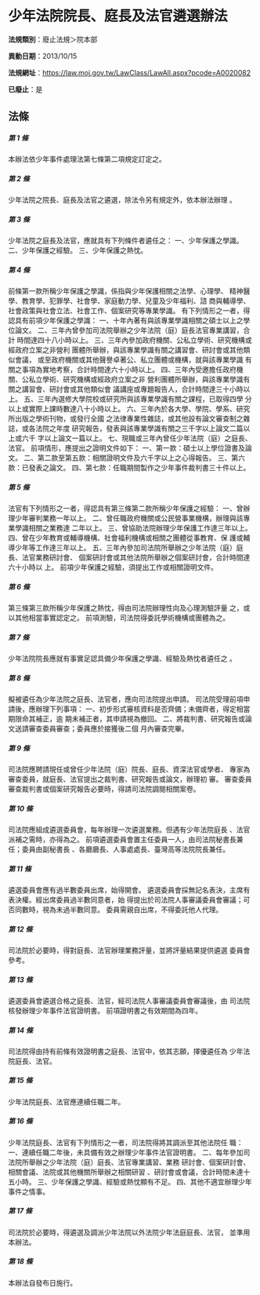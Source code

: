 # 少年法院院長、庭長及法官遴選辦法

**法規類別**：廢止法規＞院本部

**異動日期**：2013/10/15  

**法規網址**：https://law.moj.gov.tw/LawClass/LawAll.aspx?pcode=A0020082

**已廢止**：是



## 法條
##### 第 1 條
本辦法依少年事件處理法第七條第二項規定訂定之。

##### 第 2 條
少年法院之院長、庭長及法官之遴選，除法令另有規定外，依本辦法辦理
。

##### 第 3 條
少年法院之庭長及法官，應就具有下列條件者遴任之：
一、少年保護之學識。
二、少年保護之經驗。
三、少年保護之熱忱。

##### 第 4 條
前條第一款所稱少年保護之學識，係指與少年保護相關之法學、心理學、
精神醫學、教育學、犯罪學、社會學、家庭動力學、兒童及少年福利、諮
商與輔導學、社會政策與社會立法、社會工作、個案研究等專業學識。
有下列情形之一者，得認具有前項少年保護之學識：
一、十年內著有與該專業學識相關之碩士以上之學位論文。
二、三年內曾參加司法院舉辦之少年法院（庭）庭長法官專業講習，合計
    時間達四十八小時以上。
三、三年內參加政府機關、公私立學術、研究機構或經政府立案之非營利
    團體所舉辦，與該專業學識有關之講習會、研討會或其他類似會議，
    或至政府機關或其他聲譽卓著公、私立團體或機構，就與該專業學識
    有關之事項為實地考察，合計時間達六十小時以上。
四、三年內受邀擔任政府機關、公私立學術、研究機構或經政府立案之非
    營利團體所舉辦，與該專業學識有關之講習會、研討會或其他類似會
    議講座或專題報告人，合計時間達三十小時以上。
五、三年內選修大學院校或研究所與該專業學識有關之課程，已取得四學
    分以上或實際上課時數達八十小時以上。
六、三年內於各大學、學院、學系、研究所出版之學術刊物，或發行全國
    之法律專業性雜誌，或其他設有論文審查制之雜誌，或各法院之年度
    研究報告，發表與該專業學識有關之三千字以上論文二篇以上或六千
    字以上論文一篇以上。
七、現職或三年內曾任少年法院（庭）之庭長、法官。
前項情形，應提出之證明文件如下：
一、第一款：碩士以上學位證書及論文。
二、第二款至第五款：相關證明文件及六千字以上之心得報告。
三、第六款：已發表之論文。
四、第七款：任職期間製作之少年事件裁判書三十件以上。

##### 第 5 條
法官有下列情形之一者，得認具有第三條第二款所稱少年保護之經驗：
一、曾辦理少年審判業務一年以上。
二、曾任職政府機關或公民營事業機構，辦理與該專業學識相關之業務達
    二年以上。
三、曾協助法院辦理少年保護工作達三年以上。
四、曾在少年教育或輔導機構、社會福利機構或相關之團體從事教育、保
    護或輔導少年等工作達三年以上。
五、三年內參加司法院所舉辦之少年法院（庭）庭長、法官業務研討會、
    個案研討會或其他法院所舉辦之個案研討會，合計時間達六十小時以
    上。
前項少年保護之經驗，須提出工作或相關證明文件。

##### 第 6 條
第三條第三款所稱少年保護之熱忱，得由司法院辦理性向及心理測驗評量
之，或以其他相當事實認定之。
前項測驗，司法院得委託學術機構或團體為之。

##### 第 7 條
少年法院院長應就有事實足認具備少年保護之學識、經驗及熱忱者遴任之
。

##### 第 8 條
擬被遴任為少年法院之庭長、法官者，應向司法院提出申請。
司法院受理前項申請後，應辦理下列事項：
一、初步形式審核資料是否齊備；未備齊者，得定相當期限命其補正，逾
    期未補正者，其申請視為撤回。
二、將裁判書、研究報告或論文送請審查委員審查；委員應於接獲後二個
    月內審查完畢。

##### 第 9 條
司法院應聘請現任或曾任少年法院（庭）院長、庭長、資深法官或學者、
專家為審查委員，就庭長、法官提出之裁判書、研究報告或論文，辦理初
審。
審查委員審查裁判書或個案研究報告必要時，得請司法院調閱相關案卷。

##### 第 10 條
司法院應組成遴選委員會，每年辦理一次遴選業務。但遇有少年法院庭長
、法官派補之需時，亦得為之。
前項遴選委員會置主任委員一人，由司法院秘書長兼任；委員由副秘書長
、各廳廳長、人事處處長、臺灣高等法院院長兼任。

##### 第 11 條
遴選委員會應有過半數委員出席，始得開會。
遴選委員會採無記名表決，主席有表決權。經出席委員過半數同意者，始
得提出於司法院人事審議委員會審議；可否同數時，視為未過半數同意。
委員需親自出席，不得委託他人代理。

##### 第 12 條
司法院於必要時，得對庭長、法官辦理業務評量，並將評量結果提供遴選
委員會參考。

##### 第 13 條
遴選委員會遴選合格之庭長、法官，經司法院人事審議委員會審議後，由
司法院核發辦理少年事件法官證明書。
前項證明書之有效期間為四年。

##### 第 14 條
司法院得由持有前條有效證明書之庭長、法官中，依其志願，擇優遴任為
少年法院庭長、法官。

##### 第 15 條
少年法院庭長、法官應連續任職二年。

##### 第 16 條
少年法院庭長、法官有下列情形之一者，司法院得將其調派至其他法院任
職：
一、連續任職二年後，未具備有效之辦理少年事件法官證明書。
二、每年參加司法院所舉辦之少年法院（庭）庭長、法官專業講習、業務
    研討會、個案研討會、相關會議、法院或其他機關所舉辦之相關研習
    、研討會或會議，合計時間未達十五小時。
三、少年保護之學識、經驗或熱忱顯有不足。
四、其他不適宜辦理少年事件之情事。

##### 第 17 條
司法院於必要時，得遴選及調派少年法院以外法院少年法庭庭長、法官，
並準用本辦法。

##### 第 18 條
本辦法自發布日施行。



